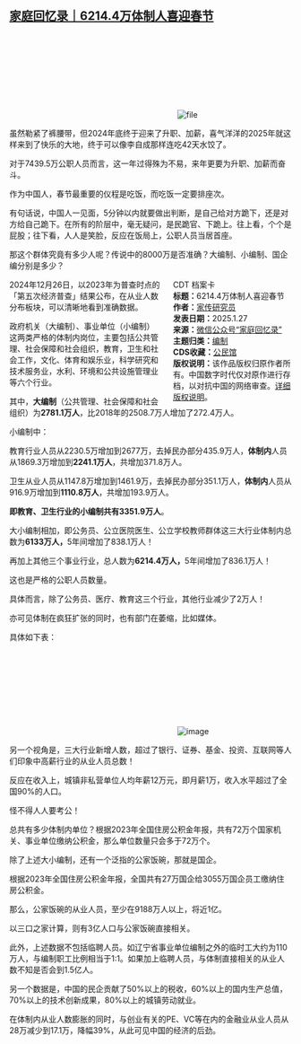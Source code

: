 <!--1737978002000-->
[家庭回忆录｜6214.4万体制人喜迎春节](https://chinadigitaltimes.net/chinese/715415.html)
------

<p><img decoding="async" src="data:image/svg+xml,%3Csvg%20xmlns='http://www.w3.org/2000/svg'%20viewBox='0%200%200%200'%3E%3C/svg%3E" alt="file" data-lazy-src="https://chinadigitaltimes.net/chinese/files/2025/01/image-1737977732994.png"><noscript><img decoding="async" src="https://chinadigitaltimes.net/chinese/files/2025/01/image-1737977732994.png" alt="file"></noscript></p><p>虽然勒紧了裤腰带，但2024年底终于迎来了升职、加薪，喜气洋洋的2025年就这样来到了快乐的大地，终于可以像李自成那样连吃42天水饺了。</p><p>对于7439.5万公职人员而言，这一年过得殊为不易，来年更要为升职、加薪而奋斗。</p><p>作为中国人，春节最重要的仪程是吃饭，而吃饭一定要排座次。</p><p>有句话说，中国人一见面，5分钟以内就要做出判断，是自己给对方跪下，还是对方给自己跪下。在所有的阶层中，毫无疑问，是民跪官、下跪上。往上看，个个是屁股；往下看，人人是笑脸，反应在饭局上，公职人员当居首座。</p><p>那这个群体究竟有多少人呢？传说中的8000万是否准确？大编制、小编制、国企编分别是多少？</p><div style="width:42%;float:right;padding-left:20px;"><div class="su-spoiler su-spoiler-style-fancy su-spoiler-icon-chevron-circle" data-scroll-offset="0" data-anchor-in-url="no"><div class="su-spoiler-title" tabindex="0" role="button"><span class="su-spoiler-icon"></span>CDT 档案卡</div><div class="su-spoiler-content su-u-clearfix su-u-trim"><strong>标题：</strong>6214.4万体制人喜迎春节<br><strong>作者：</strong><a href="https://chinadigitaltimes.net/space/家庭回忆录" target="_blank">家传研究员</a><br><strong>发表日期：</strong>2025.1.27<br><strong>来源：</strong><a href="https://web.archive.org/web/*/https://mp.weixin.qq.com/s/ARYTxTK8T56oJDVC6ZyVuw" target="_blank">微信公众号“家庭回忆录”</a><br><strong>主题归类：</strong><a href="https://chinadigitaltimes.net/space/编制" target="_blank">编制</a><br><strong>CDS收藏：</strong><a href="https://chinadigitaltimes.net/space/%E5%85%AC%E6%B0%91%E9%A6%86" target="_blank" rel="noopener">公民馆</a><br><strong>版权说明：</strong>该作品版权归原作者所有。中国数字时代仅对原作进行存档，以对抗中国的网络审查。<a href="https://chinadigitaltimes.net/chinese/copyright">详细版权说明</a>。</div></div></div><p>2024年12月26日，以2023年为普查时点的「第五次经济普查」结果公布，在从业人数分布板块，可以清晰地看到准确数据。</p><p>政府机关（大编制）、事业单位（小编制）这两类严格的体制内岗位，主要包括公共管理、社会保障和社会组织，教育，卫生和社会工作，文化、体育和娱乐业，科学研究和技术服务业，水利、环境和公共设施管理业等六个行业。</p><p>其中，<strong>大编制</strong>（公共管理、社会保障和社会组织）为<strong>2781.1万人</strong>，比2018年的2508.7万人增加了272.4万人。</p><p>小编制中：</p><p>教育行业人员从2230.5万增加到2677万，去掉民办部分435.9万人，<strong>体制内</strong>人员从1869.3万增加到<strong>2241.1万人</strong>，共增加371.8万人。</p><p>卫生从业人员从1147.8万增加到1461.9万，去掉民办部分351.1万人，<strong>体制内</strong>人员从916.9万增加到<strong>1110.8万人</strong>，共增加193.9万人。</p><p><strong>即教育、卫生行业的小编制共有3351.9万人</strong>。</p><p>大小编制相加，即公务员、公立医院医生、公立学校教师群体这三大行业体制内总数为<strong>6133万人，</strong>5年间增加了838.1万人！</p><p>再加上其他三个事业行业，总人数为<strong>6214.4万人，</strong>5年间增加了836.1万人！</p><p>这也是严格的公职人员数量。</p><p>具体而言，除了公务员、医疗、教育这三个行业，其他行业减少了2万人！</p><p>亦可见体制在疯狂扩张的同时，也有部门在萎缩，比如媒体。</p><p>具体如下表：</p><p><img decoding="async" src="data:image/svg+xml,%3Csvg%20xmlns='http://www.w3.org/2000/svg'%20viewBox='0%200%200%200'%3E%3C/svg%3E" alt="image" data-lazy-src="https://chinadigitaltimes.net/chinese/files/2025/01/post-715415-67977093015c7.png"><noscript><img decoding="async" src="https://chinadigitaltimes.net/chinese/files/2025/01/post-715415-67977093015c7.png" alt="image"></noscript></p><p>另一个视角是，三大行业新增人数，超过了银行、证券、基金、投资、互联网等人们印象中高薪行业的从业人员总数！</p><p>反应在收入上，城镇非私营单位人均年薪12万元，即月薪1万，收入水平超过了全国90%的人口。</p><p>怪不得人人要考公！</p><p>总共有多少体制内单位？根据2023年全国住房公积金年报，共有72万个国家机关、事业单位缴纳公积金，那么单位数量只会多于72万个。</p><p>除了上述大小编制，还有一个泛指的公家饭碗，那就是国企。</p><p>根据2023年全国住房公积金年报，全国共有27万国企给3055万国企员工缴纳住房公积金。</p><p>那么，公家饭碗的从业人员，至少在9188万人以上，将近1亿。</p><p>以三口之家计算，则有3亿人口与公家饭碗直接相关。</p><p>此外，上述数据不包括临聘人员。如辽宁省事业单位编制之外的临时工大约为110万人，与编制职工比例相当于1:1。如果加上临聘人员，与体制直接相关的从业人数不知是否会到1.5亿人。</p><p>另一个数据是，中国的民企贡献了50%以上的税收，60%以上的国内生产总值，70%以上的技术创新成果，80%以上的城镇劳动就业。</p><p>在体制内从业人数膨胀的同时，与创业有关的PE、VC等在内的金融业从业人员从28万减少到17.1万，降幅39%，从此可见中国的经济的后劲。</p><div class="addtoany_share_save_container addtoany_content addtoany_content_bottom"><div class="a2a_kit a2a_kit_size_32 addtoany_list" data-a2a-url="https://chinadigitaltimes.net/chinese/715415.html" data-a2a-title="家庭回忆录｜6214.4万体制人喜迎春节"><a class="a2a_button_facebook" href="https://www.addtoany.com/add_to/facebook?linkurl=https%3A%2F%2Fchinadigitaltimes.net%2Fchinese%2F715415.html&amp;linkname=%E5%AE%B6%E5%BA%AD%E5%9B%9E%E5%BF%86%E5%BD%95%EF%BD%9C6214.4%E4%B8%87%E4%BD%93%E5%88%B6%E4%BA%BA%E5%96%9C%E8%BF%8E%E6%98%A5%E8%8A%82" title="Facebook" rel="nofollow noopener" target="_blank"></a><a class="a2a_button_twitter" href="https://www.addtoany.com/add_to/twitter?linkurl=https%3A%2F%2Fchinadigitaltimes.net%2Fchinese%2F715415.html&amp;linkname=%E5%AE%B6%E5%BA%AD%E5%9B%9E%E5%BF%86%E5%BD%95%EF%BD%9C6214.4%E4%B8%87%E4%BD%93%E5%88%B6%E4%BA%BA%E5%96%9C%E8%BF%8E%E6%98%A5%E8%8A%82" title="Twitter" rel="nofollow noopener" target="_blank"></a><a class="a2a_button_telegram" href="https://www.addtoany.com/add_to/telegram?linkurl=https%3A%2F%2Fchinadigitaltimes.net%2Fchinese%2F715415.html&amp;linkname=%E5%AE%B6%E5%BA%AD%E5%9B%9E%E5%BF%86%E5%BD%95%EF%BD%9C6214.4%E4%B8%87%E4%BD%93%E5%88%B6%E4%BA%BA%E5%96%9C%E8%BF%8E%E6%98%A5%E8%8A%82" title="Telegram" rel="nofollow noopener" target="_blank"></a><a class="a2a_button_reddit" href="https://www.addtoany.com/add_to/reddit?linkurl=https%3A%2F%2Fchinadigitaltimes.net%2Fchinese%2F715415.html&amp;linkname=%E5%AE%B6%E5%BA%AD%E5%9B%9E%E5%BF%86%E5%BD%95%EF%BD%9C6214.4%E4%B8%87%E4%BD%93%E5%88%B6%E4%BA%BA%E5%96%9C%E8%BF%8E%E6%98%A5%E8%8A%82" title="Reddit" rel="nofollow noopener" target="_blank"></a><a class="a2a_button_whatsapp" href="https://www.addtoany.com/add_to/whatsapp?linkurl=https%3A%2F%2Fchinadigitaltimes.net%2Fchinese%2F715415.html&amp;linkname=%E5%AE%B6%E5%BA%AD%E5%9B%9E%E5%BF%86%E5%BD%95%EF%BD%9C6214.4%E4%B8%87%E4%BD%93%E5%88%B6%E4%BA%BA%E5%96%9C%E8%BF%8E%E6%98%A5%E8%8A%82" title="WhatsApp" rel="nofollow noopener" target="_blank"></a><a class="a2a_button_email" href="https://www.addtoany.com/add_to/email?linkurl=https%3A%2F%2Fchinadigitaltimes.net%2Fchinese%2F715415.html&amp;linkname=%E5%AE%B6%E5%BA%AD%E5%9B%9E%E5%BF%86%E5%BD%95%EF%BD%9C6214.4%E4%B8%87%E4%BD%93%E5%88%B6%E4%BA%BA%E5%96%9C%E8%BF%8E%E6%98%A5%E8%8A%82" title="Email" rel="nofollow noopener" target="_blank"></a><a class="a2a_button_copy_link" href="https://www.addtoany.com/add_to/copy_link?linkurl=https%3A%2F%2Fchinadigitaltimes.net%2Fchinese%2F715415.html&amp;linkname=%E5%AE%B6%E5%BA%AD%E5%9B%9E%E5%BF%86%E5%BD%95%EF%BD%9C6214.4%E4%B8%87%E4%BD%93%E5%88%B6%E4%BA%BA%E5%96%9C%E8%BF%8E%E6%98%A5%E8%8A%82" title="Copy Link" rel="nofollow noopener" target="_blank"></a><a class="a2a_dd addtoany_share_save addtoany_share" href="https://www.addtoany.com/share"></a></div></div>
